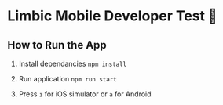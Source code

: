 <h1> Limbic Mobile Developer Test 🧠 </h1>

<h2>How to Run the App</h2>

1. Install dependancies
```npm install```

2. Run application
```npm run start```

3. Press ```i``` for iOS simulator or ```a``` for Android

